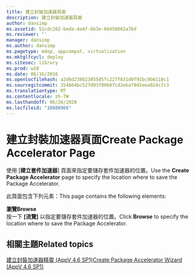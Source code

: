 ```yaml
---
title: 建立封裝加速器頁面
description: 建立封裝加速器頁面
author: dansimp
ms.assetid: 51cdc262-beda-4a4f-bb3e-66458062a7bd
ms.reviewer: ''
manager: dansimp
ms.author: dansimp
ms.pagetype: mdop, appcompat, virtualization
ms.mktglfcycl: deploy
ms.sitesec: library
ms.prod: w10
ms.date: 06/16/2016
ms.openlocfilehash: a2d6d239b2305505fc227f831d0f91bc9b6110c1
ms.sourcegitcommit: 354664bc527d93f80687cd2eba70d1eea024c7c3
ms.translationtype: MT
ms.contentlocale: zh-TW
ms.lasthandoff: 06/26/2020
ms.locfileid: "10808966"
---
```

# <span data-ttu-id="3bade-103">建立封裝加速器頁面</span><span class="sxs-lookup"><span data-stu-id="3bade-103">Create Package Accelerator Page</span></span>


<span data-ttu-id="3bade-104">使用 [**建立套件加速器**] 頁面來指定要儲存套件加速器的位置。</span><span class="sxs-lookup"><span data-stu-id="3bade-104">Use the **Create Package Accelerator** page to specify the location where to save the Package Accelerator.</span></span>

<span data-ttu-id="3bade-105">此頁面包含下列元素：</span><span class="sxs-lookup"><span data-stu-id="3bade-105">This page contains the following elements:</span></span>

<a href="" id="browse"></a>**<span data-ttu-id="3bade-106">瀏覽</span><span class="sxs-lookup"><span data-stu-id="3bade-106">Browse</span></span>**  
<span data-ttu-id="3bade-107">按一下 **[流覽]** 以指定要儲存套件加速器的位置。</span><span class="sxs-lookup"><span data-stu-id="3bade-107">Click **Browse** to specify the location where to save the Package Accelerator.</span></span>

## <span data-ttu-id="3bade-108">相關主題</span><span class="sxs-lookup"><span data-stu-id="3bade-108">Related topics</span></span>


[<span data-ttu-id="3bade-109">建立封裝加速器精靈 (AppV 4.6 SP1)</span><span class="sxs-lookup"><span data-stu-id="3bade-109">Create Package Accelerator Wizard (AppV 4.6 SP1)</span></span>](create-package-accelerator-wizard--appv-46-sp1-.md)

 

 






